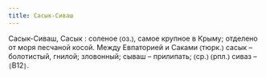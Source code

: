 ```yaml
---
title: Сасык-Сиваш
---
```


Сасык-Сиваш, Сасык
: соленое ⦅оз.⦆, самое крупное в Крыму; отделено от моря песчаной косой. Между Евпаторией и Саками ⦅тюрк.⦆ сасык – болотистый, гнилой; зловонный; сываш – прилипать; ⦅ср.⦆ ⦅рпл.⦆ сиваз – ⦃В12⦄.
